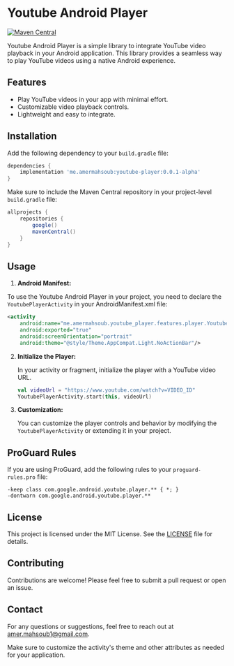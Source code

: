 
# Youtube Android Player

[![Maven Central](https://img.shields.io/maven-central/v/me.amermahsoub/youtube-player-release)](https://central.sonatype.com/artifact/me.amermahsoub/youtube-player-release/overview)

Youtube Android Player is a simple library to integrate YouTube video playback in your Android application. This library provides a seamless way to play YouTube videos using a native Android experience.

## Features

- Play YouTube videos in your app with minimal effort.
- Customizable video playback controls.
- Lightweight and easy to integrate.

## Installation

Add the following dependency to your `build.gradle` file:

```gradle
dependencies {
    implementation 'me.amermahsoub:youtube-player:0.0.1-alpha'
}
```

Make sure to include the Maven Central repository in your project-level `build.gradle` file:

```gradle
allprojects {
    repositories {
        google()
        mavenCentral()
    }
}
```

## Usage

1. **Android Manifest:**

To use the Youtube Android Player in your project, you need to declare the `YoutubePlayerActivity` in your AndroidManifest.xml file:

```xml
<activity
    android:name="me.amermahsoub.youtube_player.features.player.YoutubePlayerActivity"
    android:exported="true"
    android:screenOrientation="portrait"
    android:theme="@style/Theme.AppCompat.Light.NoActionBar"/>
```

2. **Initialize the Player:**

   In your activity or fragment, initialize the player with a YouTube video URL.

   ```kotlin
   val videoUrl = "https://www.youtube.com/watch?v=VIDEO_ID"
   YoutubePlayerActivity.start(this, videoUrl)
   ```

3. **Customization:**

   You can customize the player controls and behavior by modifying the `YoutubePlayerActivity` or extending it in your project.

## ProGuard Rules

If you are using ProGuard, add the following rules to your `proguard-rules.pro` file:

```
-keep class com.google.android.youtube.player.** { *; }
-dontwarn com.google.android.youtube.player.**
```

## License

This project is licensed under the MIT License. See the [LICENSE](https://github.com/amerelsayed1/Youtube-android-player/blob/publish_to_maven/LICENSE) file for details.

## Contributing

Contributions are welcome! Please feel free to submit a pull request or open an issue.

## Contact

For any questions or suggestions, feel free to reach out at [amer.mahsoub1@gmail.com](mailto:amer.mahsoub1@gmail.com).

Make sure to customize the activity's theme and other attributes as needed for your application.
